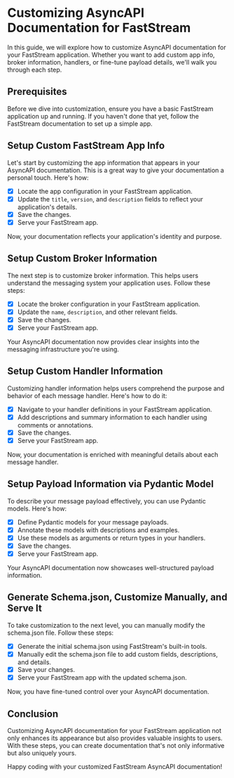 # Customizing AsyncAPI Documentation for FastStream

In this guide, we will explore how to customize AsyncAPI documentation for your FastStream application. Whether you want to add custom app info, broker information, handlers, or fine-tune payload details, we'll walk you through each step.

## Prerequisites

Before we dive into customization, ensure you have a basic FastStream application up and running. If you haven't done that yet, follow the FastStream documentation to set up a simple app.

## Setup Custom FastStream App Info

Let's start by customizing the app information that appears in your AsyncAPI documentation. This is a great way to give your documentation a personal touch. Here's how:

- [x] Locate the app configuration in your FastStream application.
- [x] Update the `title`, `version`, and `description` fields to reflect your application's details.
- [x] Save the changes.
- [x] Serve your FastStream app.

Now, your documentation reflects your application's identity and purpose.

## Setup Custom Broker Information

The next step is to customize broker information. This helps users understand the messaging system your application uses. Follow these steps:

- [x] Locate the broker configuration in your FastStream application.
- [x] Update the `name`, `description`, and other relevant fields.
- [x] Save the changes.
- [x] Serve your FastStream app.

Your AsyncAPI documentation now provides clear insights into the messaging infrastructure you're using.

## Setup Custom Handler Information

Customizing handler information helps users comprehend the purpose and behavior of each message handler. Here's how to do it:

- [x] Navigate to your handler definitions in your FastStream application.
- [x] Add descriptions and summary information to each handler using comments or annotations.
- [x] Save the changes.
- [x] Serve your FastStream app.

Now, your documentation is enriched with meaningful details about each message handler.

## Setup Payload Information via Pydantic Model

To describe your message payload effectively, you can use Pydantic models. Here's how:

- [x] Define Pydantic models for your message payloads.
- [x] Annotate these models with descriptions and examples.
- [x] Use these models as arguments or return types in your handlers.
- [x] Save the changes.
- [x] Serve your FastStream app.

Your AsyncAPI documentation now showcases well-structured payload information.

## Generate Schema.json, Customize Manually, and Serve It

To take customization to the next level, you can manually modify the schema.json file. Follow these steps:

- [x] Generate the initial schema.json using FastStream's built-in tools.
- [x] Manually edit the schema.json file to add custom fields, descriptions, and details.
- [x] Save your changes.
- [x] Serve your FastStream app with the updated schema.json.

Now, you have fine-tuned control over your AsyncAPI documentation.

## Conclusion

Customizing AsyncAPI documentation for your FastStream application not only enhances its appearance but also provides valuable insights to users. With these steps, you can create documentation that's not only informative but also uniquely yours.

Happy coding with your customized FastStream AsyncAPI documentation!
